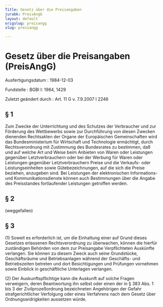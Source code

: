 ```yaml
---
Title: Gesetz über die Preisangaben
jurabk: PreisAngG
layout: default
origslug: preisangg
slug: preisangg

---
```


# Gesetz über die Preisangaben (PreisAngG)

Ausfertigungsdatum
:   1984-12-03

Fundstelle
:   BGBl I: 1984, 1429

Zuletzt geändert durch
:   Art. 11 G v. 7.9.2007 I 2246

## § 1

Zum Zwecke der Unterrichtung und des Schutzes der Verbraucher und zur
Förderung des Wettbewerbs sowie zur Durchführung von diesen Zwecken
dienenden Rechtsakten der Organe der Europäischen Gemeinschaften wird
das Bundesministerium für Wirtschaft und Technologie ermächtigt, durch
Rechtsverordnung mit Zustimmung des Bundesrates zu bestimmen, daß und
auf welche Art und Weise beim Anbieten von Waren oder Leistungen
gegenüber Letztverbrauchern oder bei der Werbung für Waren oder
Leistungen gegenüber Letztverbrauchern Preise und die Verkaufs- oder
Leistungseinheiten sowie Gütebezeichnungen, auf die sich die Preise
beziehen, anzugeben sind. Bei Leistungen der elektronischen
Informations- und Kommunikationsdienste können auch Bestimmungen über
die Angabe des Preisstandes fortlaufender Leistungen getroffen werden.

## § 2

(weggefallen)

## § 3

(1) Soweit es erforderlich ist, um die Einhaltung einer auf Grund
dieses Gesetzes erlassenen Rechtsverordnung zu überwachen, können die
hierfür zuständigen Behörden von dem zur Preisangabe Verpflichteten
Auskünfte verlangen. Sie können zu diesem Zweck auch seine
Grundstücke, Geschäftsräume und Betriebsanlagen während der Geschäfts-
und Betriebszeiten betreten und dort Besichtigungen und Prüfungen
vornehmen sowie Einblick in geschäftliche Unterlagen verlangen.

(2) Der Auskunftspflichtige kann die Auskunft auf solche Fragen
verweigern, deren Beantwortung ihn selbst oder einen der in § 383 Abs.
1 bis 3 der Zivilprozeßordnung bezeichneten Angehörigen der Gefahr
strafgerichtlicher Verfolgung oder eines Verfahrens nach dem Gesetz
über Ordnungswidrigkeiten aussetzen würde.

